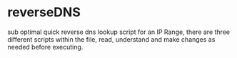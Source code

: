 # reverseDNS
sub optimal quick reverse dns lookup script for an IP Range,
there are three different scripts within the file, read, understand and make changes as needed before executing.

